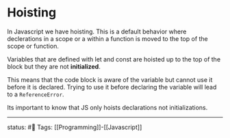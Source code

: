 # Hoisting

In Javascript we have hoisting. This is a default behavior where declerations in a scope or a within a function is moved to the top of the scope or function. 

Variables that are defined with let and const are hoisted up to the top of the block but they are not **initialized**.

This means that the code block is aware of the variable but cannot use it before it is declared. Trying to use it before declaring the variable will lead to a `ReferenceError`.

Its important to know that JS only hoists declarations not initializations. 



---
status: #🌱 
Tags: [[Programming]]-[[Javascript]]